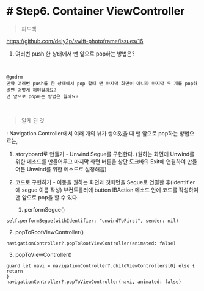 # # Step6. Container ViewController

> 피드백

https://github.com/dely2p/swift-photoframe/issues/16

1. 여러번 push 한 상태에서 맨 앞으로 pop하는 방법은?
<br  />

```
@godrm
만약 여러번 push를 한 상태에서 pop 할때 맨 마지막 화면이 아니라 마지막 두 개를 pop하려면 어떻게 해야할까요?
맨 앞으로 pop하는 방법은 뭘까요?
```
<br  />

> 알게 된 것

: Navigation Controller에서 여러 개의 뷰가 쌓여있을 때 맨 앞으로 pop하는 방법으로는,<br  />
1. storyboard로 만들기 - Unwind Segue를 구현한다. (원하는 화면에 Unwind를 위한 메소드를 만들어두고 마지막 화면 버튼을 상단 도크바의 Exit에 연결하여 만들어둔 Unwind를 위한 메소드로 설정해둠)

2. 코드로 구현하기 - 이동을 원하는 화면과 첫화면을 Segue로 연결한 후(Identifier에 segue 이름 작성) 뷰컨트롤러에 button IBAction 메소드 안에 코드를 작성하여 맨 앞으로 pop을 할 수 있다.

   1) performSegue()
    
```
self.performSegue(withIdentifier: "unwindToFirst", sender: nil)
```

   2) popToRootViewController()

```
navigationController?.popToRootViewController(animated: false)
```

   3) popToViewController()

```
guard let navi = navigationController?.childViewControllers[0] else {
return
}
navigationController?.popToViewController(navi, animated: false)
```

